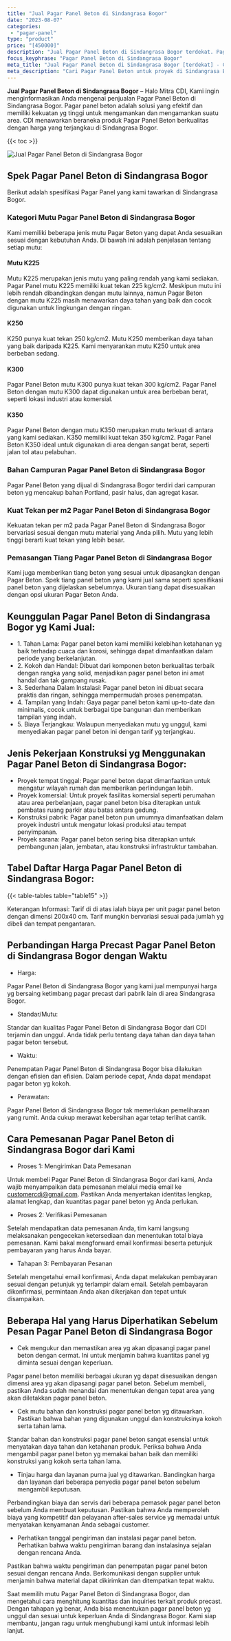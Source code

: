 ```yaml
---
title: "Jual Pagar Panel Beton di Sindangrasa Bogor"
date: "2023-08-07"
categories:
 - "pagar-panel"
type: "product"
price: "[450000]"
description: "Jual Pagar Panel Beton di Sindangrasa Bogor terdekat. Pagar Panel Beton ini umumnya digunakan dalam proyek pembangunan sebagai pagar pengamanan yang kuat dan awet. Hubungi kami untuk informasi lebih lanjut."
focus_keyphrase: "Pagar Panel Beton di Sindangrasa Bogor"
meta_title: "Jual Pagar Panel Beton di Sindangrasa Bogor [terdekat] - CDI"
meta_description: "Cari Pagar Panel Beton untuk proyek di Sindangrasa Bogor? Kami memiliki Pagar Panel Beton berkualitas untuk pembatas lahan. Segera dapatkan harga terbaik sekarang."
---
```


**Jual Pagar Panel Beton di Sindangrasa Bogor** – Halo Mitra CDI, Kami ingin menginformasikan Anda mengenai penjualan Pagar Panel Beton di Sindangrasa Bogor. Pagar panel beton adalah solusi yang efektif dan memiliki kekuatan yg tinggi untuk mengamankan dan mengamankan suatu area. CDI menawarkan beraneka produk Pagar Panel Beton berkualitas dengan harga yang terjangkau di Sindangrasa Bogor.

{{< toc >}}

![Jual Pagar Panel Beton di Sindangrasa Bogor](/images/pagar-panel/pagar-panel-04.jpg)

## Spek Pagar Panel Beton di Sindangrasa Bogor

Berikut adalah spesifikasi Pagar Panel yang kami tawarkan di Sindangrasa Bogor.

### Kategori Mutu Pagar Panel Beton di Sindangrasa Bogor

Kami memiliki beberapa jenis mutu Pagar Beton yang dapat Anda sesuaikan sesuai dengan kebutuhan Anda. Di bawah ini adalah penjelasan tentang setiap mutu:

#### Mutu K225

Mutu K225 merupakan jenis mutu yang paling rendah yang kami sediakan. Pagar Panel mutu K225 memiliki kuat tekan 225 kg/cm2. Meskipun mutu ini lebih rendah dibandingkan dengan mutu lainnya, namun Pagar Beton dengan mutu K225 masih menawarkan daya tahan yang baik dan cocok digunakan untuk lingkungan dengan ringan.

#### K250

K250 punya kuat tekan 250 kg/cm2. Mutu K250 memberikan daya tahan yang baik daripada K225. Kami menyarankan mutu K250 untuk area berbeban sedang.

#### K300

Pagar Panel Beton mutu K300 punya kuat tekan 300 kg/cm2. Pagar Panel Beton dengan mutu K300 dapat digunakan untuk area berbeban berat, seperti lokasi industri atau komersial.

#### K350

Pagar Panel Beton dengan mutu K350 merupakan mutu terkuat di antara yang kami sediakan. K350 memiliki kuat tekan 350 kg/cm2. Pagar Panel Beton K350 ideal untuk digunakan di area dengan sangat berat, seperti jalan tol atau pelabuhan.

### Bahan Campuran Pagar Panel Beton di Sindangrasa Bogor

Pagar Panel Beton yang dijual di Sindangrasa Bogor terdiri dari campuran beton yg mencakup bahan Portland, pasir halus, dan agregat kasar.

### Kuat Tekan per m2 Pagar Panel Beton di Sindangrasa Bogor

Kekuatan tekan per m2 pada Pagar Panel Beton di Sindangrasa Bogor bervariasi sesuai dengan mutu material yang Anda pilih. Mutu yang lebih tinggi berarti kuat tekan yang lebih besar.

### Pemasangan Tiang Pagar Panel Beton di Sindangrasa Bogor

Kami juga memberikan tiang beton yang sesuai untuk dipasangkan dengan Pagar Beton. Spek tiang panel beton yang kami jual sama seperti spesifikasi panel beton yang dijelaskan sebelumnya. Ukuran tiang dapat disesuaikan dengan opsi ukuran Pagar Beton Anda.

## Keunggulan Pagar Panel Beton di Sindangrasa Bogor yg Kami Jual:

*   1\. Tahan Lama: Pagar panel beton kami memiliki kelebihan ketahanan yg baik terhadap cuaca dan korosi, sehingga dapat dimanfaatkan dalam periode yang berkelanjutan.
*   2\. Kokoh dan Handal: Dibuat dari komponen beton berkualitas terbaik dengan rangka yang solid, menjadikan pagar panel beton ini amat handal dan tak gampang rusak.
*   3\. Sederhana Dalam Instalasi: Pagar panel beton ini dibuat secara praktis dan ringan, sehingga mempermudah proses penempatan.
*   4\. Tampilan yang Indah: Gaya pagar panel beton kami up-to-date dan minimalis, cocok untuk berbagai tipe bangunan dan memberikan tampilan yang indah.
*   5\. Biaya Terjangkau: Walaupun menyediakan mutu yg unggul, kami menyediakan pagar panel beton ini dengan tarif yg terjangkau.

## Jenis Pekerjaan Konstruksi yg Menggunakan Pagar Panel Beton di Sindangrasa Bogor:

*   Proyek tempat tinggal: Pagar panel beton dapat dimanfaatkan untuk mengatur wilayah rumah dan memberikan perlindungan lebih.
*   Proyek komersial: Untuk proyek fasilitas komersial seperti perumahan atau area perbelanjaan, pagar panel beton bisa diterapkan untuk pembatas ruang parkir atau batas antara gedung.
*   Konstruksi pabrik: Pagar panel beton pun umumnya dimanfaatkan dalam proyek industri untuk mengatur lokasi produksi atau tempat penyimpanan.
*   Proyek sarana: Pagar panel beton sering bisa diterapkan untuk pembangunan jalan, jembatan, atau konstruksi infrastruktur tambahan.

## Tabel Daftar Harga Pagar Panel Beton di Sindangrasa Bogor:

{{< table-tables table="table15" >}}

Keterangan Informasi: Tarif di di atas ialah biaya per unit pagar panel beton dengan dimensi 200x40 cm. Tarif mungkin bervariasi sesuai pada jumlah yg dibeli dan tempat pengantaran.

## Perbandingan Harga Precast Pagar Panel Beton di Sindangrasa Bogor dengan Waktu

*   Harga:

Pagar Panel Beton di Sindangrasa Bogor yang kami jual mempunyai harga yg bersaing ketimbang pagar precast dari pabrik lain di area Sindangrasa Bogor.
*   Standar/Mutu:

Standar dan kualitas Pagar Panel Beton di Sindangrasa Bogor dari CDI terjamin dan unggul. Anda tidak perlu tentang daya tahan dan daya tahan pagar beton tersebut.
*   Waktu:

Penempatan Pagar Panel Beton di Sindangrasa Bogor bisa dilakukan dengan efisien dan efisien. Dalam periode cepat, Anda dapat mendapat pagar beton yg kokoh.
*   Perawatan:

Pagar Panel Beton di Sindangrasa Bogor tak memerlukan pemeliharaan yang rumit. Anda cukup merawat kebersihan agar tetap terlihat cantik.

## Cara Pemesanan Pagar Panel Beton di Sindangrasa Bogor dari Kami

*   Proses 1: Mengirimkan Data Pemesanan

Untuk membeli Pagar Panel Beton di Sindangrasa Bogor dari kami, Anda wajib menyampaikan data pemesanan melalui media email ke customercdi@gmail.com. Pastikan Anda menyertakan identitas lengkap, alamat lengkap, dan kuantitas pagar panel beton yg Anda perlukan.
*   Proses 2: Verifikasi Pemesanan

Setelah mendapatkan data pemesanan Anda, tim kami langsung melaksanakan pengecekan ketersediaan dan menentukan total biaya pemesanan. Kami bakal mengforward email konfirmasi beserta petunjuk pembayaran yang harus Anda bayar.
*   Tahapan 3: Pembayaran Pesanan

Setelah mengetahui email konfirmasi, Anda dapat melakukan pembayaran sesuai dengan petunjuk yg terlampir dalam email. Setelah pembayaran dikonfirmasi, permintaan Anda akan dikerjakan dan tepat untuk disampaikan.

## Beberapa Hal yang Harus Diperhatikan Sebelum Pesan Pagar Panel Beton di Sindangrasa Bogor

*   Cek mengukur dan memastikan area yg akan dipasangi pagar panel beton dengan cermat. Ini untuk menjamin bahwa kuantitas panel yg diminta sesuai dengan keperluan.

Pagar panel beton memiliki berbagai ukuran yg dapat disesuaikan dengan dimensi area yg akan dipasangi pagar panel beton. Sebelum membeli, pastikan Anda sudah menandai dan menentukan dengan tepat area yang akan diletakkan pagar panel beton.
*   Cek mutu bahan dan konstruksi pagar panel beton yg ditawarkan. Pastikan bahwa bahan yang digunakan unggul dan konstruksinya kokoh serta tahan lama.

Standar bahan dan konstruksi pagar panel beton sangat esensial untuk menyatakan daya tahan dan ketahanan produk. Periksa bahwa Anda mengambil pagar panel beton yg memakai bahan baik dan memiliki konstruksi yang kokoh serta tahan lama.
*   Tinjau harga dan layanan purna jual yg ditawarkan. Bandingkan harga dan layanan dari beberapa penyedia pagar panel beton sebelum mengambil keputusan.

Perbandingkan biaya dan servis dari beberapa pemasok pagar panel beton sebelum Anda membuat keputusan. Pastikan bahwa Anda memperoleh biaya yang kompetitif dan pelayanan after-sales service yg memadai untuk menyatakan kenyamanan Anda sebagai customer.
*   Perhatikan tanggal pengiriman dan instalasi pagar panel beton. Perhatikan bahwa waktu pengiriman barang dan instalasinya sejalan dengan rencana Anda.

Pastikan bahwa waktu pengiriman dan penempatan pagar panel beton sesuai dengan rencana Anda. Berkomunikasi dengan supplier untuk menjamin bahwa material dapat dikirimkan dan ditempatkan tepat waktu.

Saat memilih mutu Pagar Panel Beton di Sindangrasa Bogor, dan mengetahui cara menghitung kuantitas dan inquiries terkait produk precast. Dengan tahapan yg benar, Anda bisa menentukan pagar panel beton yg unggul dan sesuai untuk keperluan Anda di Sindangrasa Bogor. Kami siap membantu, jangan ragu untuk menghubungi kami untuk informasi lebih lanjut.